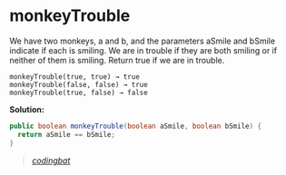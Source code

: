 # monkeyTrouble

We have two monkeys, a and b, and the parameters aSmile and bSmile indicate if each is smiling. We are in trouble if they are both smiling or if neither of them is smiling. Return true if we are in trouble.

```
monkeyTrouble(true, true) → true
monkeyTrouble(false, false) → true
monkeyTrouble(true, false) → false

```

**Solution:**

```java
public boolean monkeyTrouble(boolean aSmile, boolean bSmile) {
  return aSmile == bSmile;
}
```

> _[codingbat](http://codingbat.com/prob/p181646)_